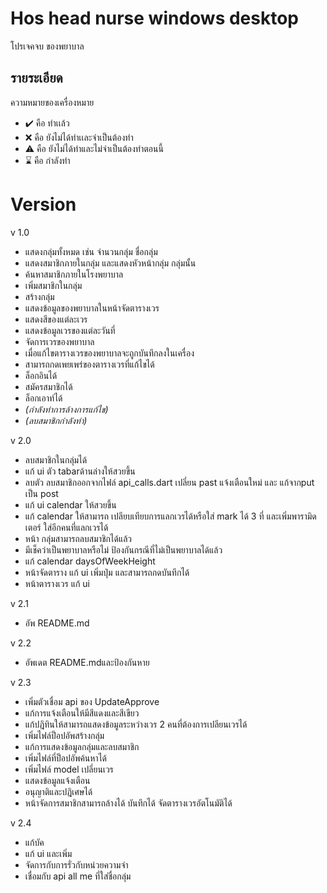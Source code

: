 # Hos head nurse windows desktop

โปรเจคจบ ของพยาบาล

## รายระเอียด

ความหมายของเครื่องหมาย

- :heavy_check_mark: คือ ทำเเล้ว
- :x: คือ ยังไม่ได้ทำเเละจำเป็นต้องทำ
- :warning: คือ ยังไม่ได้ทำและไม่จำเป็นต้องทำตอนนี้
- :hourglass:  คือ กำลังทำ

# Version

v 1.0 

- แสดงกลุ่มทั้งหมด เช่น จำนวนกลุ่ม ชื่อกลุ่ม
- แสดงสมาชิกภายในกลุ่ม และแสดงหัวหน้ากลุ่ม กลุ่มนั้น
- ค้นหาสมาชิกภายในโรงพยาบาล
- เพิ่มสมาชิกในกลุ่ม
- สร้างกลุ่ม
- แสดงข้อมูลของพยาบาลในหน้าจัดตารางเวร
- แสดงสีของแต่ละเวร
- แสดงข้อมูลเวรของแต่ละวันที่
- จัดการเวรของพยาบาล
- เมื่อแก้ไขตารางเวรของพยาบาลจะถูกบันทึกลงในเครื่อง
- สามารถกดเพยเพร่ของตารางเวรที่แก้ไขได้
- ล็อกอินได้
- สมัครสมาชิกได้
- ล็อกเอาท์ได้
- *(กำลังทำการล้างการแก้ไข)*
- *(ลบสมาชิกกำลังทำ)*

v 2.0 
- ลบสมาชิกในกลุ่มได้
- แก้ ui ตัว tabarด้านล่างให้สวยขึ้น
- ลบตัว ลบสมาชิกออกจากไฟล์ api_calls.dart เปลี่ยน past แจ้งเตือนใหม่ และ แก้จากput เป็น post
- แก้ ui calendar ให้สวยขึ้น
- แก้ calendar ให้สามารถ เปลียบเทียบการแลกเวรได้หรือใส่ mark ได้ 3 ที่ และเพิ่มพารามิดเตอร์ ใส่อีกคนที่แลกเวรได้
- หน้า กลุ่มสามารถลบสมาชิกได้แล้ว
- มีเช็คว่าเป็นพยาบาลหรือไม่ ป้องกันกรณีที่ไม่เป็นพยาบาลได้แล้ว
- แก้ calendar daysOfWeekHeight
- หน้าจัดตาราง แก้ ui เพิ่มปุ่ม และสามารถกดบันทึกได้
- หน้าตารางเวร แก้ ui

v 2.1
- อัพ README.md

v 2.2 
- อัพเดต README.mdและป้องกันหาย 

v 2.3
- เพิ่มตัวเชื่อม api ของ UpdateApprove
- แก้การแจ้งเตือนให้มีสีแดงและสีเขียว
- แก้ปฎิทินให้สามารถแสดงข้อมูลระหว่างเวร 2 คนที่ต้องการเปลียนเวรได้
- เพิ่มไฟล์ป็อปอัพสร้างกลุ่ม
- แก้การแสดงข้อมูลกลุ่มและลบสมาชิก
- เพิ่มไฟล์ที่ป็อปอัพค้นหาได้
- เพิ่มไฟล์ model เปลี่ยนเวร
- แสดงข้อมูลแจ้งเตือน 
- อนุญาติและปฎิเศษได้
- หน้าจัดการสมาชิกสามารถล้างได้ บันทึกได้ จัดตารางเวรอัตโนมัติได้

v 2.4
- แก้บัค
- แก้ ui และเพิ่ม
- จัดการกับการรั่วกับหน่วยความจำ
- เชื่อมกับ api all me ที่ใส่ชื่อกลุ่ม